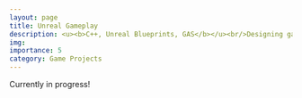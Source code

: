 ```yaml
---
layout: page
title: Unreal Gameplay
description: <u><b>C++, Unreal Blueprints, GAS</b></u><br/>Designing games in Unreal<br/>August - December 2025
img: 
importance: 5
category: Game Projects
---
```


Currently in progress!